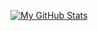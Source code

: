 [![My GitHub Stats](https://github-readme-stats.vercel.app/api/?username=sjdiego&count_private=true&showicons=true)]()
